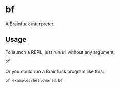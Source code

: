 # bf
A Brainfuck interpreter.

## Usage

To launch a REPL, just run `bf` without any argument:
```bash
bf
```

Or you could run a Brainfuck program like this:

```bash
bf examples/helloworld.bf
```
